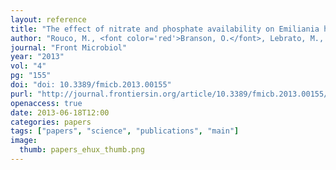 ```yaml
---
layout: reference
title: "The effect of nitrate and phosphate availability on Emiliania huxleyi (NZEH) physiology under different CO<sub>2</sub> scenarios."
author: "Rouco, M., <font color='red'>Branson, O.</font>, Lebrato, M., Iglesias-Rodriguez, M. D."
journal: "Front Microbiol"
year: "2013"
vol: "4"
pg: "155"
doi: "doi: 10.3389/fmicb.2013.00155"
purl: "http://journal.frontiersin.org/article/10.3389/fmicb.2013.00155/full"
openaccess: true
date: 2013-06-18T12:00
categories: papers
tags: ["papers", "science", "publications", "main"]
image:
  thumb: papers_ehux_thumb.png
---
```

